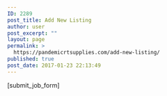 ```yaml
---
ID: 2289
post_title: Add New Listing
author: user
post_excerpt: ""
layout: page
permalink: >
  https://pandemicrtsupplies.com/add-new-listing/
published: true
post_date: 2017-01-23 22:13:49
---
```

[submit_job_form]